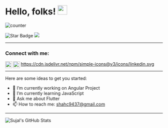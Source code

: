 # Hello, folks! <img src="https://raw.githubusercontent.com/MartinHeinz/MartinHeinz/master/wave.gif" width="30px">

![counter](https://enw4zvq5ga1ahs6.m.pipedream.net)

<img src="https://img.shields.io/static/v1?label=%F0%9F%8C%9F&message=If%20Useful&style=style=flat&color=BC4E99" alt="Star Badge"/> <a href="https://twitter.com/sujalsh71700110" ><img src="https://img.shields.io/twitter/follow/sujalsh71700110.svg?style=social" /></a>

---

### Connect with me:
https://cdn.jsdelivr.net/npm/simple-icons@v3/icons/linkedin.svg
[<img align="left" alt="LinkedIn" width="22px" src="https://upload.wikimedia.org/wikipedia/commons/thumb/e/e7/Instagram_logo_2016.svg/132px-Instagram_logo_2016.svg" />][linkedin]
[<img align="left" alt="Instagram" width="22px" src="https://cdn.jsdelivr.net/npm/simple-icons@v3/icons/instagram.svg" />][instagram]

---

Here are some ideas to get you started:

- 🔭 I’m currently working on Angular Project
- 🌱 I’m currently learning JavaScript
- 💬 Ask me about Flutter
- 📫 How to reach me: shahc9437@gmail.com

---

<img align="center" src="https://github-readme-stats.vercel.app/api?username=SujalShah3234&show_icons=true&line_height=27&count_private=true&title_color=ffffff&text_color=c9cacc&icon_color=2bbc8a&bg_color=1d1f21" alt="Sujal's GitHub Stats" />



[instagram]: https://www.instagram.com/sujal_shah10
[linkedin]: https://www.linkedin.com/in/sujal-shah-26127620b

